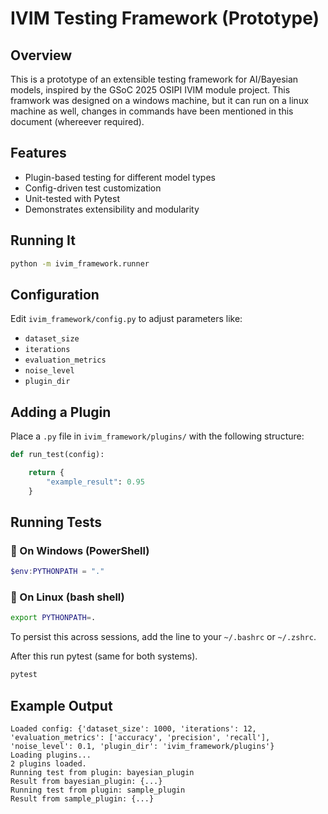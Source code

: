 # IVIM Testing Framework (Prototype)

## Overview
This is a prototype of an extensible testing framework for AI/Bayesian models, inspired by the GSoC 2025 OSIPI IVIM module project.
This framwork was designed on a windows machine, but it can run on a linux machine as well, changes in commands have been mentioned in this document (whereever required).

## Features
- Plugin-based testing for different model types
- Config-driven test customization
- Unit-tested with Pytest
- Demonstrates extensibility and modularity

## Running It

```bash
python -m ivim_framework.runner
```

## Configuration
Edit `ivim_framework/config.py` to adjust parameters like:
- `dataset_size`
- `iterations`
- `evaluation_metrics`
- `noise_level`
- `plugin_dir`

## Adding a Plugin
Place a `.py` file in `ivim_framework/plugins/` with the following structure:

```python
def run_test(config):

    return {
        "example_result": 0.95
    }
```

## Running Tests

### 🔹 On Windows (PowerShell)
```powershell
$env:PYTHONPATH = "."
```

### 🔹 On Linux (bash shell)
```bash
export PYTHONPATH=.
```

To persist this across sessions, add the line to your `~/.bashrc` or `~/.zshrc`.

After this run pytest (same for both systems).
```bash
pytest
```

## Example Output

```
Loaded config: {'dataset_size': 1000, 'iterations': 12, 'evaluation_metrics': ['accuracy', 'precision', 'recall'], 'noise_level': 0.1, 'plugin_dir': 'ivim_framework/plugins'}
Loading plugins...
2 plugins loaded.
Running test from plugin: bayesian_plugin
Result from bayesian_plugin: {...}
Running test from plugin: sample_plugin
Result from sample_plugin: {...}
```

